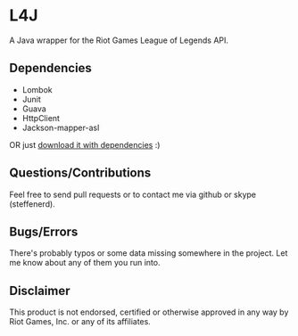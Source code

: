# L4J

A Java wrapper for the Riot Games League of Legends API.

## Dependencies
* Lombok
* Junit
* Guava
* HttpClient
* Jackson-mapper-asl

OR just [download it with dependencies](https://github.com/stelar7/L4J/releases) :)

## Questions/Contributions
Feel free to send pull requests or to contact me via github or skype (steffenerd).

## Bugs/Errors
There's probably typos or some data missing somewhere in the project. Let me know about any of them you run into.

## Disclaimer
This product is not endorsed, certified or otherwise approved in any way by Riot Games, Inc. or any of its affiliates.